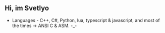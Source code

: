 ## Hi, im Svetlyo

- Languages - C++, C#, Python, lua, typescript & javascript, and most of the times -> ANSI C & ASM. -_-
